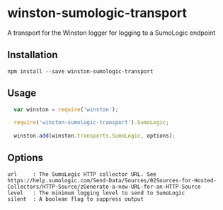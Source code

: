 # winston-sumologic-transport
A transport for the Winston logger for logging to a SumoLogic endpoint

## Installation
```
npm install --save winston-sumologic-transport
```

## Usage
```javascript
  var winston = require('winston');
  
  require('winston-sumologic-transport').SumoLogic;
  
  winston.add(winston.transports.SumoLogic, options);
```

## Options

```
url     : The SumoLogic HTTP collector URL. See https://help.sumologic.com/Send-Data/Sources/02Sources-for-Hosted-Collectors/HTTP-Source/zGenerate-a-new-URL-for-an-HTTP-Source
level   : The minimum logging level to send to SumoLogic
silent  : A boolean flag to suppress output
```